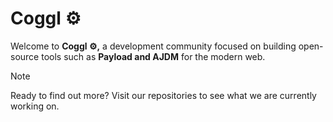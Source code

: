 # Coggl ⚙️
Welcome to **Coggl ⚙️,** a development community focused on building open-source tools such as **Payload and AJDM** for the modern web.

> [!NOTE]
> Ready to find out more? Visit our repositories to see what we are currently working on.
